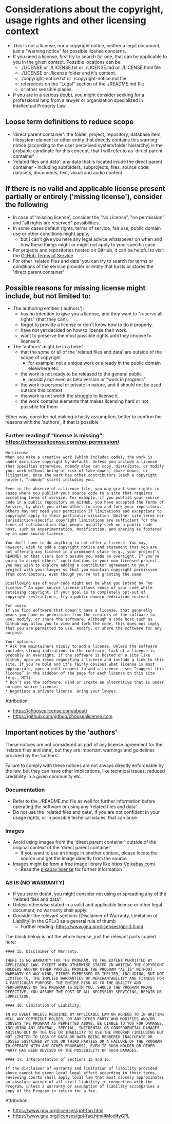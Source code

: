 # Considerations about the copyright, usage rights and other licensing context
* This is not a license, nor a copyright notice, neither a legal document,
  just a "warning notice" for possible license concerns.
* If you need a license, first try to search for one, that can be applicable to you in the given context. Possible locations can be:
  * ./LICENSE or ./LICENSE.txt or ./LICENSE.md or ./LICENSE.html file
  * ./LICENSE or ./license folder and it's content,
  * ./copyright-notice.txt or ./copyright-notice.md file
  * references on the "Legal" section of the ./README.md file
  * or other sensible places.
* If you are in a serious doubt, you might consider seeking for a professional help
  from a lawyer or organization specialized in Intellectual Property Law

## Loose term definitions to reduce scope
* 'direct parent container': the folder, project, repository, database item, filesystem element
  or other entity that directly contains this warning notice (according to the user perceived system/folder hierarchy)
  is the probable candidate for this concept, that I will refer to as 'direct parent container'
* 'related files and data': any data that is located inside the direct parent container - including subfolders, subprojects,
  files, source code, datasets, documents, text, visual and audio content

## If there is no valid and applicable license present partially or entirely ('missing license'), consider the following
* In case of 'missing license', consider the "No License", "no permission" and "all rights are reserved" possibilities.
* In some cases default rights, terms of service, fair use, public domain use or other conditions might apply,
  * but I can't give you here any legal advice whatsoever on when and how these things might or might not apply to your specific case.
* For projects and repositories hosted on GitHub, it can be helpful to visit the
  [GitHub Terms of Service](https://docs.github.com/en/free-pro-team@latest/github/site-policy/github-terms-of-service)
* For other 'related files and data' you can try to search for terms or conditions of the service provider or entity
  that hosts or stores the 'direct parent container'

## Possible reasons for missing license might include, but not limited to:
* The authoring entities ('authors'):
  * has no intention to give you a license, and they want to "reserve all rights" (that they can).
  * forgot to provide a license or don't know how to do it properly.
  * have not yet decided on how to license their work.
  * want to preserve the most possible rights until they choose to license it.
* The 'authors' might be in a belief
  * that the some or all of the 'related files and data' are outside of the scope of copyright
    * for example: not a unique work or already in the public domain elsewhere etc.
  * the work is not ready to be released to the general public
    * possibly not even as beta version or "work in progress"
  * the work is personal or private in nature, and it should not be used outside this context
  * the work is not worth the struggle to license it
  * the work contains elements that makes licensing hard or not possible for them

Either way, consider not making a hasty assumption, better to confirm the reasons with the 'authors', if that is possible

### Further reading if "license is missing": https://choosealicense.com/no-permission/

~~~
No License
When you make a creative work (which includes code), the work is
under exclusive copyright by default. Unless you include a license
that specifies otherwise, nobody else can copy, distribute, or modify
your work without being at risk of take-downs, shake-downs, or
litigation. Once the work has other contributors (each a copyright
holder), “nobody” starts including you.

Even in the absence of a license file, you may grant some rights in
cases where you publish your source code to a site that requires
accepting terms of service. For example, if you publish your source
code in a public repository on GitHub, you have accepted the Terms of
Service, by which you allow others to view and fork your repository.
Others may not need your permission if limitations and exceptions to
copyright apply to their particular situation. Neither site terms nor
jurisdiction-specific copyright limitations are sufficient for the
kinds of collaboration that people usually seek on a public code
host, such as experimentation, modification, and sharing as fostered
by an open source license.

You don’t have to do anything to not offer a license. You may,
however, wish to add a copyright notice and statement that you are
not offering any license in a prominent place (e.g., your project’s
README) so that users don’t assume you made an oversight. If you’re
going to accept others’ contributions to your non-licensed project,
you may wish to explore adding a contributor agreement to your
project with your lawyer so that you maintain copyright permission
from contributors, even though you’re not granting the same.

Disallowing use of your code might not be what you intend by “no
license.” An open source license allows reuse of your code while
retaining copyright. If your goal is to completely opt-out of
copyright restrictions, try a public domain dedication instead.

For users
If you find software that doesn’t have a license, that generally
means you have no permission from the creators of the software to
use, modify, or share the software. Although a code host such as
GitHub may allow you to view and fork the code, this does not imply
that you are permitted to use, modify, or share the software for any
purpose.

Your options:
* Ask the maintainers nicely to add a license. Unless the software
includes strong indications to the contrary, lack of a license is
probably an oversight. If the software is hosted on a site like
GitHub, open an issue requesting a license and include a link to this
site. If you’re bold and it’s fairly obvious what license is most
appropriate, open a pull request to add a license – see “suggest this
license” in the sidebar of the page for each license on this site
(e.g., MIT).
* Don’t use the software. Find or create an alternative that is under
an open source license.
* Negotiate a private license. Bring your lawyer.
~~~
Attribution:
* https://choosealicense.com/about/
* https://github.com/github/choosealicense.com

## Important notices by the 'authors'
These notices are not considered as part of any license agreement for the 'related files and data', but
they are important warnings and guidelines provided by the 'authors'.

Failure to comply with these notices are not always directly enforceable by the law, but
they can have other implications, like technical issues, reduced credibility in a given community etc.

### Documentation
* Refer to the ./README.md file as well for further information
  before operating the software or using any 'related files and data'.
* Do not use the 'related files and data', if you are not confident
  in your usage rights, or in possible technical issues, that can arise.

### Images
* Avoid using images from the 'direct parent container' outside of the original context of the 'direct parent container'
  * If you want to use an image in another context, please locate the source and get the image directly from the source
* Images might be from a free image library like https://pixabay.com/
  * Read the [pixabay license](https://pixabay.com/service/license/) for further information

### **AS IS (NO WARRANTY)**
* If you are in doubt, you might consider not using or spreading any of the 'related files and data'!
* Unless otherwise stated in a valid and applicable license or other legal document, no warranty shall apply.
* Consider the relevant sections (Disclaimer of Warranty, Limitation of Liability) in the GPLv3 as a general rule of thumb
  * Further reading: https://www.gnu.org/licenses/gpl-3.0.md

The block below is not the whole license, just the relevant parts copied here:
~~~
#### 15. Disclaimer of Warranty.

THERE IS NO WARRANTY FOR THE PROGRAM, TO THE EXTENT PERMITTED BY
APPLICABLE LAW. EXCEPT WHEN OTHERWISE STATED IN WRITING THE COPYRIGHT
HOLDERS AND/OR OTHER PARTIES PROVIDE THE PROGRAM "AS IS" WITHOUT
WARRANTY OF ANY KIND, EITHER EXPRESSED OR IMPLIED, INCLUDING, BUT NOT
LIMITED TO, THE IMPLIED WARRANTIES OF MERCHANTABILITY AND FITNESS FOR
A PARTICULAR PURPOSE. THE ENTIRE RISK AS TO THE QUALITY AND
PERFORMANCE OF THE PROGRAM IS WITH YOU. SHOULD THE PROGRAM PROVE
DEFECTIVE, YOU ASSUME THE COST OF ALL NECESSARY SERVICING, REPAIR OR
CORRECTION.

#### 16. Limitation of Liability.

IN NO EVENT UNLESS REQUIRED BY APPLICABLE LAW OR AGREED TO IN WRITING
WILL ANY COPYRIGHT HOLDER, OR ANY OTHER PARTY WHO MODIFIES AND/OR
CONVEYS THE PROGRAM AS PERMITTED ABOVE, BE LIABLE TO YOU FOR DAMAGES,
INCLUDING ANY GENERAL, SPECIAL, INCIDENTAL OR CONSEQUENTIAL DAMAGES
ARISING OUT OF THE USE OR INABILITY TO USE THE PROGRAM (INCLUDING BUT
NOT LIMITED TO LOSS OF DATA OR DATA BEING RENDERED INACCURATE OR
LOSSES SUSTAINED BY YOU OR THIRD PARTIES OR A FAILURE OF THE PROGRAM
TO OPERATE WITH ANY OTHER PROGRAMS), EVEN IF SUCH HOLDER OR OTHER
PARTY HAS BEEN ADVISED OF THE POSSIBILITY OF SUCH DAMAGES.

#### 17. Interpretation of Sections 15 and 16.

If the disclaimer of warranty and limitation of liability provided
above cannot be given local legal effect according to their terms,
reviewing courts shall apply local law that most closely approximates
an absolute waiver of all civil liability in connection with the
Program, unless a warranty or assumption of liability accompanies a
copy of the Program in return for a fee.
~~~
Attribution:
* https://www.gnu.org/licenses/gpl-faq.html
* https://www.gnu.org/licenses/gpl-faq.html#ModifyGPL
